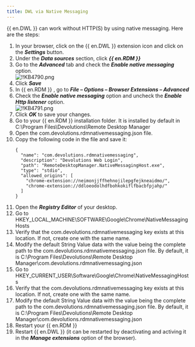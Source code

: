 ```yaml
---
title: DWL via Native Messaging
---
```


{{ en.DWL }} can work without HTTP(S) by using native messaging. Here are the steps:

1. In your browser, click on the {{ en.DWL }} extension icon and click on the ***Settings*** button.
1. Under the ***Data sources*** section, click ***{{ en.RDM }}***
1. Go to the ***Advanced*** tab and check the ***Enable native messaging*** option.  
![!!KB4790.png](https://webdevolutions.azureedge.net/docs/en/kb/KB4790.png)
1. Click ***Save***
1. In {{ en.RDM }} , go to ***File – Options – Browser Extensions – Advanced***
1. Check the ***Enable native messaging*** option and uncheck the ***Enable Http listener*** option.  
![!!KB4791.png](https://webdevolutions.azureedge.net/docs/en/kb/KB4791.png)
1. Click ***OK*** to save your changes.
1. Go to your {{ en.RDM }} installation folder. It is installed by default in C:\Program Files\Devolutions\Remote Desktop Manager
1. Open the com.devolutions.rdmnativemessaging.json file.
1. Copy the following code in the file and save it:
   ```
   {
     "name": "com.devolutions.rdmnativemessaging",
     "description": "Devolutions Web Login",
     "path": "RemoteDesktopManager.NativeMessagingHost.exe",
     "type": "stdio",
     "allowed_origins": [
       "chrome-extension://neimonjjffhehnojilepgfejkneaidmo/",
       "chrome-extension://ddloeodolhdfbohkokiflfbacbfpjahp/"
     ]
   }
   ```
1. Open the ***Registry Editor*** of your desktop.
1. Go to HKEY_LOCAL_MACHINE\SOFTWARE\Google\Chrome\NativeMessagingHosts
1. Verify that the com.devolutions.rdmnativemessaging key exists at this location. If not, create one with the same name.
1. Modify the default String Value data with the value being the complete path to the com.devolutions.rdmnativemessaging.json file. By default, it is C:\Program Files\Devolutions\Remote Desktop Manager\com.devolutions.rdmnativemessaging.json
1. Go to HKEY_CURRENT_USER\Software\Google\Chrome\NativeMessagingHosts
1. Verify that the com.devolutions.rdmnativemessaging key exists at this location. If not, create one with the same name.
1. Modify the default String Value data with the value being the complete path to the com.devolutions.rdmnativemessaging.json file. By default, it is C:\Program Files\Devolutions\Remote Desktop Manager\com.devolutions.rdmnativemessaging.json
1. Restart your {{ en.RDM }}
1. Restart {{ en.DWL }} (it can be restarted by deactivating and activing it in the ***Manage extensions*** option of the browser).

